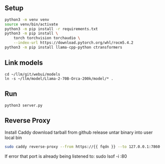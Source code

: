 ## Setup 

```bash
python3 -m venv venv
source venv/bin/activate
python3 -m pip install -r requirements.txt
python3 -m pip install \
    torch torchvision torchaudio \
    --index-url https://download.pytorch.org/whl/rocm5.4.2
python3 -m pip install llama-cpp-python ctransformers
```

## Link models

```
cd ~/llm/git/webui/models
ln -s ~/llm/model/Llama-2-70B-Orca-200k/model/* .
```

## Run

```
python3 server.py
```

## Reverse Proxy

Install Caddy
download tarball from github release
untar binary into user local  bin


```bash
sudo caddy reverse-proxy --from https://{{ fqdn }} --to 127.0.0.1:7860                       
```


If error that port is already being listened to:
sudo lsof -i :80

